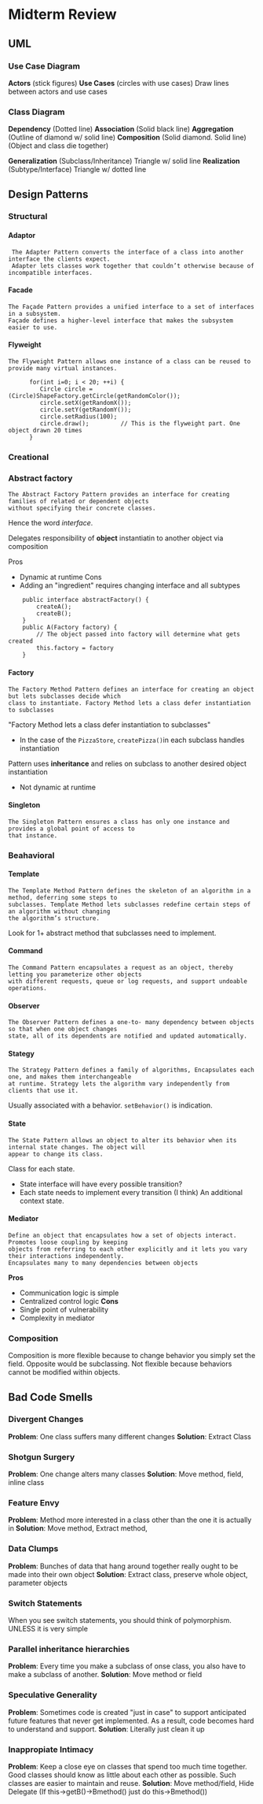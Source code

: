 # Midterm Review

## UML

### Use Case Diagram
**Actors** (stick figures)
**Use Cases** (circles with use cases)
Draw lines between actors and use cases

### Class Diagram
**Dependency** (Dotted line)
**Association** (Solid black line)
**Aggregation** (Outline of diamond w/ solid line)
**Composition** (Solid diamond. Solid line) (Object and class die together)

**Generalization** (Subclass/Inheritance) Triangle w/ solid line
**Realization** (Subtype/Interface) Triangle w/ dotted line

## Design Patterns

### Structural

#### Adaptor
     The Adapter Pattern converts the interface of a class into another interface the clients expect. 
     Adapter lets classes work together that couldn’t otherwise because of incompatible interfaces.

#### Facade
    The Façade Pattern provides a unified interface to a set of interfaces in a subsystem. 
    Façade defines a higher-level interface that makes the subsystem easier to use.

#### Flyweight
    The Flyweight Pattern allows one instance of a class can be reused to provide many virtual instances.
~~~
      for(int i=0; i < 20; ++i) {
         Circle circle = (Circle)ShapeFactory.getCircle(getRandomColor());
         circle.setX(getRandomX());
         circle.setY(getRandomY());
         circle.setRadius(100);
         circle.draw();         // This is the flyweight part. One object drawn 20 times
      }
~~~

### Creational

### Abstract factory
    The Abstract Factory Pattern provides an interface for creating families of related or dependent objects 
    without specifying their concrete classes.

Hence the word *interface*.
   
Delegates responsibility of **object** instantiatin to another object via composition

Pros
- Dynamic at runtime
Cons
- Adding an "ingredient" requires changing interface and all subtypes
~~~
    public interface abstractFactory() {
        createA();
        createB();
    }
    public A(Factory factory) {
        // The object passed into factory will determine what gets created
        this.factory = factory
    }
~~~
#### Factory 
    The Factory Method Pattern defines an interface for creating an object but lets subclasses decide which 
    class to instantiate. Factory Method lets a class defer instantiation to subclasses

"Factory Method lets a class defer instantiation to subclasses"
- In the case of the `PizzaStore`, `createPizza()`in each subclass handles instantiation

Pattern uses **inheritance** and relies on subclass to another desired object instantiation
- Not dynamic at runtime


#### Singleton
    The Singleton Pattern ensures a class has only one instance and provides a global point of access to 
    that instance.

### Beahavioral

#### Template
    The Template Method Pattern defines the skeleton of an algorithm in a method, deferring some steps to 
    subclasses. Template Method lets subclasses redefine certain steps of an algorithm without changing 
    the algorithm’s structure.

Look for 1+ abstract method that subclasses need to implement. 

#### Command
    The Command Pattern encapsulates a request as an object, thereby letting you parameterize other objects 
    with different requests, queue or log requests, and support undoable operations.

#### Observer
    The Observer Pattern defines a one-to- many dependency between objects so that when one object changes 
    state, all of its dependents are notified and updated automatically.

#### Stategy
    The Strategy Pattern defines a family of algorithms, Encapsulates each one, and makes them interchangeable 
    at runtime. Strategy lets the algorithm vary independently from clients that use it.

Usually associated with a behavior. `setBehavior()` is indication. 

#### State
    The State Pattern allows an object to alter its behavior when its internal state changes. The object will 
    appear to change its class.
    
Class for each state. 
- State interface will have every possible transition?
- Each state needs to implement every transition (I think)
An additional context state.

#### Mediator
    Define an object that encapsulates how a set of objects interact. Promotes loose coupling by keeping 
    objects from referring to each other explicitly and it lets you vary their interactions independently.
    Encapsulates many to many dependencies between objects

**Pros**
- Communication logic is simple
- Centralized control logic
**Cons** 
- Single point of vulnerability
- Complexity in mediator


### Composition
Composition is more flexible because to change behavior you simply set the field. Opposite would be subclassing. 
Not flexible because behaviors cannot be modified within objects. 


## Bad Code Smells

### Divergent Changes 
**Problem**: One class suffers many different changes
**Solution**: Extract Class

### Shotgun Surgery
**Problem**: One change alters many classes
**Solution**: Move method, field, inline class

### Feature Envy
**Problem**: Method more interested in a class other than the one it is actually in
**Solution**: Move method, Extract method, 

### Data Clumps
**Problem**: Bunches of data that hang around together really ought to be made into their own object
**Solution**: Extract class, preserve whole object, parameter objects

### Switch Statements 
When you see switch statements, you should think of polymorphism. UNLESS it is very simple

### Parallel inheritance hierarchies 
**Problem**: Every time you make a subclass of onse class, you also have to make a subclass of another. 
**Solution**: Move method or field

### Speculative Generality
**Problem**: Sometimes code is created "just in case" to support anticipated future features that never get implemented. As a result, code becomes hard to understand and support.
**Solution**: Literally just clean it up

### Inappropiate Intimacy
**Problem**: Keep a close eye on classes that spend too much time together. Good classes should know as little about each other as possible. Such classes are easier to maintain and reuse.
**Solution**: Move method/field, Hide Delegate (If this->getB()->Bmethod() just do this->Bmethod())









